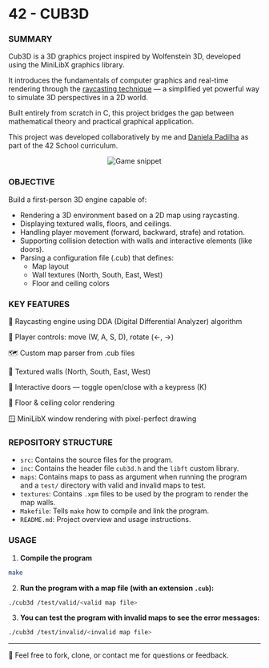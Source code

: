# 42 - CUB3D

### SUMMARY
Cub3D is a 3D graphics project inspired by Wolfenstein 3D, developed using the MiniLibX graphics library.

It introduces the fundamentals of computer graphics and real-time rendering through the [raycasting technique](https://lodev.org/cgtutor/raycasting.html) — a simplified yet powerful way to simulate 3D perspectives in a 2D world.

Built entirely from scratch in C, this project bridges the gap between mathematical theory and practical graphical application.

This project was developed collaboratively by me and [Daniela Padilha](https://github.com/Daniela-Padilha) as part of the 42 School curriculum.

<p align="center">
  <img src="https://github.com/ricvrdv/cub3d/blob/main/cub3d.gif" alt="Game snippet"
</p>

### OBJECTIVE
Build a first-person 3D engine capable of:
- Rendering a 3D environment based on a 2D map using raycasting.
- Displaying textured walls, floors, and ceilings.
- Handling player movement (forward, backward, strafe) and rotation.
- Supporting collision detection with walls and interactive elements (like doors).
- Parsing a configuration file (.cub) that defines:
  - Map layout
  - Wall textures (North, South, East, West)
  - Floor and ceiling colors

### KEY FEATURES
🧭 Raycasting engine using DDA (Digital Differential Analyzer) algorithm

🧍 Player controls: move (W, A, S, D), rotate (←, →)

🗺️ Custom map parser from .cub files

🧱 Textured walls (North, South, East, West)

🚪 Interactive doors — toggle open/close with a keypress (K)

🎨 Floor & ceiling color rendering

🪟 MiniLibX window rendering with pixel-perfect drawing

### REPOSITORY STRUCTURE
- `src`: Contains the source files for the program.
- `inc`: Contains the header file `cub3d.h` and the `libft` custom library.
- `maps`: Contains maps to pass as argument when running the program and a `test/` directory with valid and invalid maps to test.
- `textures`: Contains `.xpm` files to be used by the program to render the map walls.
- `Makefile`: Tells `make` how to compile and link the program.
- `README.md`: Project overview and usage instructions.

### USAGE
1. **Compile the program**
```bash
make
```

2. **Run the program with a map file (with an extension `.cub`):**
```bash
./cub3d /test/valid/<valid map file>
```

3. **You can test the program with invalid maps to see the error messages:**
```bash
./cub3d /test/invalid/<invalid map file>
```

----
🐸 Feel free to fork, clone, or contact me for questions or feedback. 
